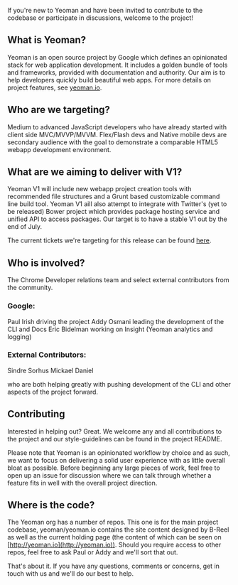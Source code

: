 If you're new to Yeoman and have been invited to contribute to the codebase or participate in discussions, welcome to the project!

## What is Yeoman?

Yeoman is an open source project by Google which defines an opinionated stack for web application development. It includes a golden bundle of tools and frameworks, provided with documentation and authority. Our aim is to help developers quickly build beautiful web apps. For more details on project features, see [yeoman.io](http://yeoman.io).

## Who are we targeting?

Medium to advanced JavaScript developers who have already started with client side MVC/MVVP/MVVM. Flex/Flash devs and Native mobile devs are secondary audience with the goal to demonstrate a comparable HTML5 webapp development environment.

## What are we aiming to deliver with V1?

Yeoman V1 will include new webapp project creation tools with recommended file structures and a Grunt based customizable command line build tool. Yeoman V1 aill also attempt to integrate with Twitter's (yet to be released) Bower project which provides package hosting service and unified API to access packages. Our target is to have a stable V1 out by the end of July.

The current tickets we're targeting for this release can be found [here](https://github.com/yeoman/yeoman/issues/112).

## Who is involved?

The Chrome Developer relations team and select external contributors from the community. 

### Google:

Paul Irish driving the project
Addy Osmani leading the development of the CLI and Docs
Eric Bidelman working on Insight (Yeoman analytics and logging)

### External Contributors:

Sindre Sorhus
Mickael Daniel

who are both helping greatly with pushing development of the CLI and other aspects of the project forward.

## Contributing

Interested in helping out? Great. We welcome any and all contributions to the project and our style-guidelines can be found in the project README. 

Please note that Yeoman is an opinionated workflow by choice and as such, we want to focus on delivering a solid user experience with as little overall bloat as possible. Before beginning any large pieces of work, feel free to open up an issue for discussion where we can talk through whether a feature fits in well with the overall project direction.

## Where is the code?

The Yeoman org has a number of repos. This one is for the main project codebase, yeoman/yeoman.io contains the site content designed by B-Reel as well as the current holding page (the content of which can be seen on [http://yeoman.io](http://yeoman.io)). Should you require access to other repos, feel free to ask Paul or Addy and we'll sort that out.

That's about it. If you have any questions, comments or concerns, get in touch with us and we'll do our best to help.